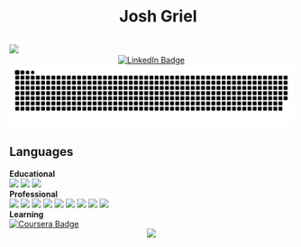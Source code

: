<div id="user-content-toc">
  <ul align="center">
    <summary><h1 style="display: inline-block">Josh Griel</h1></summary>
  </ul>
</div>

<img src="https://user-images.githubusercontent.com/73097560/115834477-dbab4500-a447-11eb-908a-139a6edaec5c.gif">

<div align="center">
  <a href="https://www.linkedin.com/in/josh-griel-04731919b/"><img src="https://img.shields.io/badge/LinkedIn-blue?style=for-the-badge&logo=linkedin&logoColor=white" alt="LinkedIn Badge"/></a>
</div>

<div align="center">
  <img src="https://github.com/1999AZZAR/1999AZZAR/blob/main/resources/img/grid-snake.svg" alt="snake" /></a>
</div>

<h2>Languages</h2>
<div>
  <div>
    <strong>Educational</strong>
    <br>
    <img src="https://img.shields.io/badge/python-3670A0?style=for-the-badge&logo=python&logoColor=ffdd54" />
    <img src="https://img.shields.io/badge/c++-%2300599C.svg?style=for-the-badge&logo=c%2B%2B&logoColor=white" />
    <img src="https://img.shields.io/badge/java-%23ED8B00.svg?style=for-the-badge&logo=openjdk&logoColor=white" />
  </div>

  <div>
    <strong>Professional</strong>
    <br>
    <img src="https://img.shields.io/badge/ruby-%23CC342D.svg?style=for-the-badge&logo=ruby&logoColor=white" />
    <img src="https://img.shields.io/badge/rails-%23CC0000.svg?style=for-the-badge&logo=ruby-on-rails&logoColor=white" />
    <img src="https://img.shields.io/badge/postgres-%23316192.svg?style=for-the-badge&logo=postgresql&logoColor=white" />
    <img src="https://img.shields.io/badge/html5-%23E34F26.svg?style=for-the-badge&logo=html5&logoColor=white" />
    <img src="https://img.shields.io/badge/css3-%231572B6.svg?style=for-the-badge&logo=css3&logoColor=white" />
    <img src="https://img.shields.io/badge/javascript-%23323330.svg?style=for-the-badge&logo=javascript&logoColor=%23F7DF1E" />
    <img src="https://img.shields.io/badge/vuejs-%2335495e.svg?style=for-the-badge&logo=vuedotjs&logoColor=%234FC08D" />
    <img src="https://img.shields.io/badge/git-%23F05033.svg?style=for-the-badge&logo=git&logoColor=white" />
    <img src="https://img.shields.io/badge/github-%23121011.svg?style=for-the-badge&logo=github&logoColor=white" />
  </div>

  <div>
    <strong>Learning</strong>
    <br>
    <a href="https://www.coursera.org/user/c0fa6c5ca86a1d9ac96b5a0f562ea852"><img src="https://img.shields.io/badge/Coursera-%230056D2.svg?style=for-the-badge&logo=Coursera&logoColor=white" alt="Coursera Badge"/></a>
  </div>
</div>

<div align="center">
  <img src="http://github-readme-streak-stats.herokuapp.com?user=jgriel&theme=dark&exclude_days=Sun%2CSat" />
</div>
